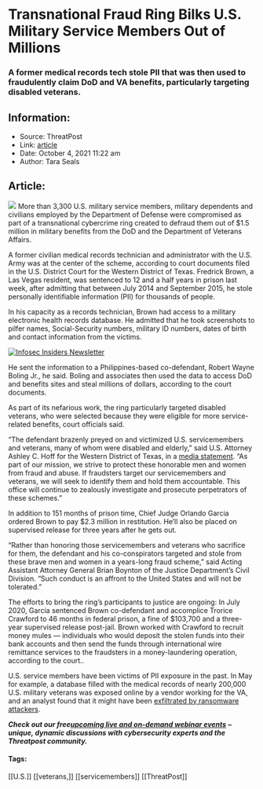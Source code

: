# Transnational Fraud Ring Bilks U.S. Military Service Members Out of Millions
### A former medical records tech stole PII that was then used to fraudulently claim DoD and VA benefits, particularly targeting disabled veterans.

## Information:
+ Source: ThreatPost
+ Link: [article](https://kasperskycontenthub.com/threatpost-global/?p=175298)
+ Date: October 4, 2021  11:22 am
+ Author: Tara Seals


## Article:
![](https://media.threatpost.com/wp-content/uploads/sites/103/2019/11/01125757/veterans-e1572627515197.jpg)
More than 3,300 U.S. military service members, military dependents and civilians employed by the Department of Defense were compromised as part of a transnational cybercrime ring created to defraud them out of $1.5 million in military benefits from the DoD and the Department of Veterans Affairs.


A former civilian medical records technician and administrator with the U.S. Army was at the center of the scheme, according to court documents filed in the U.S. District Court for the Western District of Texas. Fredrick Brown, a Las Vegas resident, was sentenced to 12 and a half years in prison last week, after admitting that between July 2014 and September 2015, he stole personally identifiable information (PII) for thousands of people.


In his capacity as a records technician, Brown had access to a military electronic health records database. He admitted that he took screenshots to pilfer names, Social-Security numbers, military ID numbers, dates of birth and contact information from the victims.


[![Infosec Insiders Newsletter](https://media.threatpost.com/wp-content/uploads/sites/103/2021/07/10165815/infosec_insiders_in_article_promo.png)](https://threatpost.com/infosec-insider-subscription-page/?utm_source=ART&utm_medium=ART&utm_campaign=InfosecInsiders_Newsletter_Promo/)


He sent the information to a Philippines-based co-defendant, Robert Wayne Boling Jr., he said. Boling and associates then used the data to access DoD and benefits sites and steal millions of dollars, according to the court documents.


As part of its nefarious work, the ring particularly targeted disabled veterans, who were selected because they were eligible for more service-related benefits, court officials said.


“The defendant brazenly preyed on and victimized U.S. servicemembers and veterans, many of whom were disabled and elderly,” said U.S. Attorney Ashley C. Hoff for the Western District of Texas, in a [media statement](https://www.justice.gov/opa/pr/former-army-contractor-receives-151-month-sentence-fraud-scheme-targeting-thousands-us). “As part of our mission, we strive to protect these honorable men and women from fraud and abuse. If fraudsters target our servicemembers and veterans, we will seek to identify them and hold them accountable. This office will continue to zealously investigate and prosecute perpetrators of these schemes.”


In addition to 151 months of prison time, Chief Judge Orlando Garcia ordered Brown to pay $2.3 million in restitution. He’ll also be placed on supervised release for three years after he gets out.


“Rather than honoring those servicemembers and veterans who sacrifice for them, the defendant and his co-conspirators targeted and stole from these brave men and women in a years-long fraud scheme,” said Acting Assistant Attorney General Brian Boynton of the Justice Department’s Civil Division. “Such conduct is an affront to the United States and will not be tolerated.”


The efforts to bring the ring’s participants to justice are ongoing: In July 2020, Garcia sentenced Brown co-defendant and accomplice Trorice Crawford to 46 months in federal prison, a fine of $103,700 and a three-year supervised release post-jail. Brown worked with Crawford to recruit money mules — individuals who would deposit the stolen funds into their bank accounts and then send the funds through international wire remittance services to the fraudsters in a money-laundering operation, according to the court..


U.S. service members have been victims of PII exposure in the past. In May for example, a database filled with the medical records of nearly 200,000 U.S. military veterans was exposed online by a vendor working for the VA, and an analyst found that it might have been [exfiltrated by ransomware attackers](https://threatpost.com/veterans-medical-records-ransomware/166025/).


***Check out our free***[***upcoming live and on-demand webinar events***](https://threatpost.com/category/webinars/) ***– unique, dynamic discussions with cybersecurity experts and the Threatpost community.***




#### Tags:
[[U.S.]] [[veterans,]] [[servicemembers]] [[ThreatPost]]
